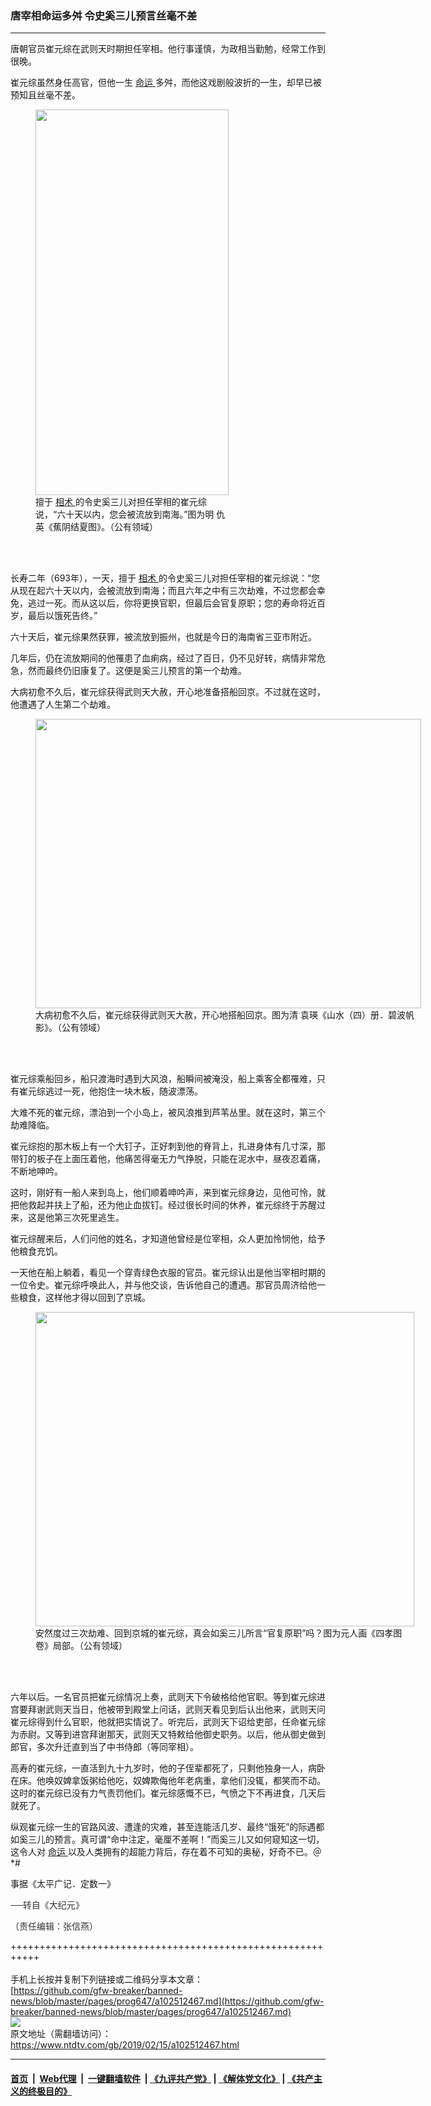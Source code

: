 ### 唐宰相命运多舛 令史奚三儿预言丝毫不差
------------------------

<div class="post_content">
 <div class="column">
  <div class="arttop mbottom20">
   <div class="blue16 subtitle mtop10">
    唐朝官员崔元综在武则天时期担任宰相。他行事谨慎，为政相当勤勉，经常工作到很晚。
   </div>
  </div>
 </div>
 <p>
  崔元综虽然身任高官，但他一生
  <a href="https://www.ntdtv.com/gb/命运.htm">
   命运
  </a>
  多舛，而他这戏剧般波折的一生，却早已被预知且丝毫不差。
 </p>
 <figure class="wp-caption aligncenter" id="attachment_10974315" style="width: 309px;">
  <a href="http://i.epochtimes.com/assets/uploads/2003/06/Chiu_Ying_003.jpg">
   <img alt="" class="wp-image-10974315 " height="617" src="http://i.epochtimes.com/assets/uploads/2003/06/Chiu_Ying_003-300x599.jpg" width="309"/>
  </a>
  <br/><figcaption class="wp-caption-text">
   擅于
   <a href="https://www.ntdtv.com/gb/相术.htm">
    相术
   </a>
   的令史奚三儿对担任宰相的崔元综说，“六十天以内，您会被流放到南海。”图为明 仇英《蕉阴结夏图》。（公有领域）
  </figcaption><br/>
 </figure><br/>
 <p>
  长寿二年（693年），一天，擅于
  <a href="https://www.ntdtv.com/gb/相术.htm">
   相术
  </a>
  的令史奚三儿对担任宰相的崔元综说：“您从现在起六十天以内，会被流放到南海；而且六年之中有三次劫难，不过您都会幸免，逃过一死。而从这以后，你将更换官职，但最后会官复原职；您的寿命将近百岁，最后以饿死告终。”
 </p>
 <p>
  六十天后，崔元综果然获罪，被流放到振州，也就是今日的海南省三亚市附近。
 </p>
 <p>
  几年后，仍在流放期间的他罹患了血痢病，经过了百日，仍不见好转，病情非常危急，然而最终仍旧康复了。这便是奚三儿预言的第一个劫难。
 </p>
 <p>
  大病初愈不久后，崔元综获得武则天大赦，开心地准备搭船回京。不过就在这时，他遭遇了人生第二个劫难。
 </p>
 <figure class="wp-caption aligncenter" id="attachment_10974267" style="width: 617px;">
  <a href="http://i.epochtimes.com/assets/uploads/2003/06/421d224ae791a0df6f22d39fb93bc0a6.jpg">
   <img alt="" class=" wp-image-10974267" height="463" src="http://i.epochtimes.com/assets/uploads/2003/06/421d224ae791a0df6f22d39fb93bc0a6-600x450.jpg" width="617"/>
  </a>
  <br/><figcaption class="wp-caption-text">
   大病初愈不久后，崔元综获得武则天大赦，开心地搭船回京。图为清 袁瑛《山水（四）册．碧波帆影》。（公有领域）
  </figcaption><br/>
 </figure><br/>
 <p>
  崔元综乘船回乡，船只渡海时遇到大风浪，船瞬间被淹没，船上乘客全都罹难，只有崔元综逃过一死，他抱住一块木板，随波漂荡。
 </p>
 <p>
  大难不死的崔元综，漂泊到一个小岛上，被风浪推到芦苇丛里。就在这时，第三个劫难降临。
 </p>
 <p>
  崔元综抱的那木板上有一个大钉子，正好刺到他的脊背上，扎进身体有几寸深，那带钉的板子在上面压着他，他痛苦得毫无力气挣脱，只能在泥水中，昼夜忍着痛，不断地呻吟。
 </p>
 <p>
  这时，刚好有一船人来到岛上，他们顺着呻吟声，来到崔元综身边，见他可怜，就把他救起并扶上了船，还为他止血拔钉。经过很长时间的休养，崔元综终于苏醒过来，这是他第三次死里逃生。
 </p>
 <p>
  崔元综醒来后，人们问他的姓名，才知道他曾经是位宰相，众人更加怜悯他，给予他粮食充饥。
 </p>
 <p>
  一天他在船上躺着，看见一个穿青绿色衣服的官员。崔元综认出是他当宰相时期的一位令史。崔元综呼唤此人，并与他交谈，告诉他自己的遭遇。那官员周济给他一些粮食，这样他才得以回到了京城。
 </p>
 <figure class="wp-caption aligncenter" id="attachment_10974352" style="width: 606px;">
  <a href="http://i.epochtimes.com/assets/uploads/2003/06/011402-new.jpg">
   <img alt="" class=" wp-image-10974352" height="503" src="http://i.epochtimes.com/assets/uploads/2003/06/011402-new-600x498.jpg" width="606"/>
  </a>
  <br/><figcaption class="wp-caption-text">
   安然度过三次劫难、回到京城的崔元综，真会如奚三儿所言“官复原职”吗？图为元人画《四孝图卷》局部。（公有领域）
  </figcaption><br/>
 </figure><br/>
 <p>
  六年以后。一名官员把崔元综情况上奏，武则天下令破格给他官职。等到崔元综进宫要拜谢武则天当日，他被带到殿堂上问话，武则天看见到后认出他来，武则天问崔元综得到什么官职，他就把实情说了。听完后，武则天下诏给吏部，任命崔元综为赤尉。又等到进宫拜谢那天，武则天又特敕给他御史职务。以后，他从御史做到郎官，多次升迁直到当了中书侍郎（等同宰相）。
 </p>
 <p>
  高寿的崔元综，一直活到九十九岁时，他的子侄辈都死了，只剩他独身一人，病卧在床。他唤奴婢拿饭粥给他吃，奴婢欺侮他年老病重，拿他们没辄，都笑而不动。这时的崔元综已没有力气责罚他们。崔元综感慨不已，气愤之下不再进食，几天后就死了。
 </p>
 <p>
  纵观崔元综一生的官路风波、遭逢的灾难，甚至连能活几岁、最终“饿死”的际遇都如奚三儿的预言。真可谓“命中注定，毫厘不差啊！”而奚三儿又如何窥知这一切，这令人对
  <a href="https://www.ntdtv.com/gb/命运.htm">
   命运
  </a>
  以及人类拥有的超能力背后，存在着不可知的奥秘，好奇不已。＠*#
 </p>
 <p>
  事据《太平广记．定数一》
 </p>
 <p>
  <span style="color: #343434; font-family: 'helvetica neue', helvetica, arial, sans-serif;">
   ──转自《大纪元》
  </span>
 </p>
 <p>
  <span style="color: #343434; font-family: 'helvetica neue', helvetica, arial, sans-serif;">
   （责任编辑：张信燕）
  </span>
 </p>
 <div class="single_ad">
 </div>
</div>

+++++++++++++++++++++++++++++++++++++++++++++++++++++++++++<br/><br/>
手机上长按并复制下列链接或二维码分享本文章：<br/>
[https://github.com/gfw-breaker/banned-news/blob/master/pages/prog647/a102512467.md](https://github.com/gfw-breaker/banned-news/blob/master/pages/prog647/a102512467.md)<br/>
[<img src='https://github.com/gfw-breaker/banned-news/blob/master/pages/prog647/a102512467.md.png'/>](https://github.com/gfw-breaker/banned-news/blob/master/pages/prog647/a102512467.md)<br/>
原文地址（需翻墙访问）：https://www.ntdtv.com/gb/2019/02/15/a102512467.html


------------------------
#### [首页](https://github.com/gfw-breaker/banned-news/blob/master/README.md) &nbsp;|&nbsp; [Web代理](https://github.com/labour-camp/helloworld) &nbsp;|&nbsp; [一键翻墙软件](https://github.com/gfw-breaker/nogfw/blob/master/README.md) &nbsp;| [《九评共产党》](https://github.com/gfw-breaker/9ping.md/blob/master/README.md#九评之一评共产党是什么) | [《解体党文化》](https://github.com/gfw-breaker/jtdwh.md/blob/master/README.md) | [《共产主义的终极目的》](https://github.com/gfw-breaker/gczydzjmd.md/blob/master/README.md)

